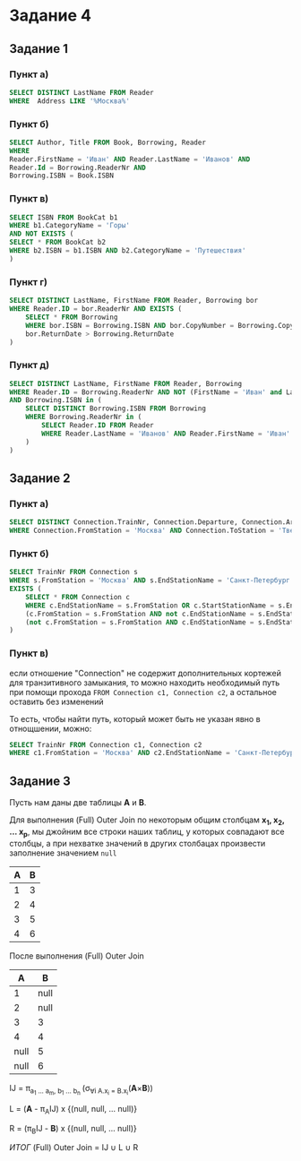 # Задание 4
## Задание 1
### Пункт a)
```sql
SELECT DISTINCT LastName FROM Reader
WHERE  Address LIKE '%Москва%'
```
### Пункт б)
```sql
SELECT Author, Title FROM Book, Borrowing, Reader
WHERE
Reader.FirstName = 'Иван' AND Reader.LastName = 'Иванов' AND
Reader.Id = Borrowing.ReaderNr AND
Borrowing.ISBN = Book.ISBN
```
### Пункт в)
```sql
SELECT ISBN FROM BookCat b1
WHERE b1.CategoryName = 'Горы'
AND NOT EXISTS (
SELECT * FROM BookCat b2
WHERE b2.ISBN = b1.ISBN AND b2.CategoryName = 'Путешествия'
)
```
### Пункт г)
```sql
SELECT DISTINCT LastName, FirstName FROM Reader, Borrowing bor
WHERE Reader.ID = bor.ReaderNr AND EXISTS (
    SELECT * FROM Borrowing
    WHERE bor.ISBN = Borrowing.ISBN AND bor.CopyNumber = Borrowing.CopyNumber AND
    bor.ReturnDate > Borrowing.ReturnDate
)
```
### Пункт д)
```sql
SELECT DISTINCT LastName, FirstName FROM Reader, Borrowing
WHERE Reader.ID = Borrowing.ReaderNr AND NOT (FirstName = 'Иван' and LastName = 'Иванов')
AND Borrowing.ISBN in (
    SELECT DISTINCT Borrowing.ISBN FROM Borrowing
    WHERE Borrowing.ReaderNr in (
        SELECT Reader.ID FROM Reader
        WHERE Reader.LastName = 'Иванов' AND Reader.FirstName = 'Иван'
    )
)
```
## Задание 2
### Пункт a)
```sql
SELECT DISTINCT Connection.TrainNr, Connection.Departure, Connection.Arrival FROM Connection
WHERE Connection.FromStation = 'Москва' AND Connection.ToStation = 'Тверь'
```
### Пункт б)
```sql
SELECT TrainNr FROM Connection s
WHERE s.FromStation = 'Москва' AND s.EndStationName = 'Санкт-Петербург' AND DAY(MultiSegment.Departure) = DAY(MultiSegment.Arrival) AND
EXISTS (
    SELECT * FROM Connection c
    WHERE c.EndStationName = s.FromStation OR c.StartStationName = s.EndStationName OR
    (c.FromStation = s.FromStation AND not c.EndStationName = s.EndStationName) OR
    (not c.FromStation = s.FromStation AND c.EndStationName = s.EndStationName)
)
```
### Пункт в)
если отношение "Connection" не содержит дополнительных кортежей для транзитивного замыкания, то можно находить необходимый путь при помощи прохода `FROM Connection с1, Connection с2`, а остальное оставить без изменений

То есть, чтобы найти путь, который может быть не указан явно в отнощшении,  можно:
```sql
SELECT TrainNr FROM Connection c1, Connection c2
WHERE c1.FromStation = 'Москва' AND c2.EndStationName = 'Санкт-Петербург'
```
## Задание 3
Пусть нам даны две таблицы **A** и **B**. 

Для выполнения (Full) Outer Join по некоторым общим столбцам **x<sub>1</sub>, x<sub>2</sub>, ... x<sub>p</sub>**, мы джойним все строки наших таблиц, у которых совпадают все столбцы, а при нехватке значений в других столбацах произвести заполнение значением `null`

| A | B |
|---|---|
| 1 | 3 |
| 2 | 4 |
| 3 | 5 |
| 4 | 6 |

После выполнения (Full) Outer Join

| A    | B    |
|------|------|
| 1    | null |
| 2    | null |
| 3    | 3    |
| 4    | 4    |
| null | 5    |
| null | 6    |

IJ = π<sub>a<sub>1</sub> ... a<sub>m</sub>, b<sub>1</sub> ... b<sub>n</sub> </sub>(σ<sub>∀i A.x<sub>i</sub> = B.x<sub>i</sub></sub>(**A**×**B**))

L = (**A** - π<sub>A</sub>IJ) x {(null, null, ... null)}

R = (π<sub>B</sub>IJ - **B**) x {(null, null, ... null)}

*ИТОГ* (Full) Outer Join = IJ ∪ L ∪ R

